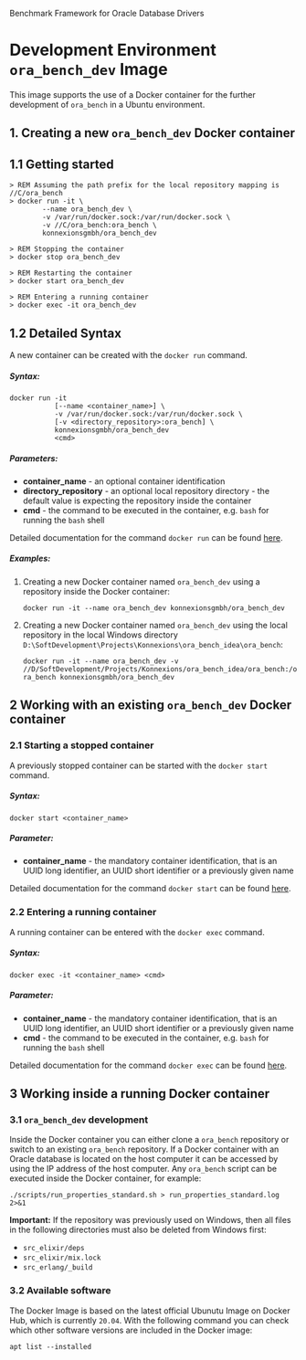 Benchmark Framework for Oracle Database Drivers

# Development Environment `ora_bench_dev` Image

This image supports the use of a Docker container for the further development of `ora_bench` in a Ubuntu environment. 

## 1. Creating a new `ora_bench_dev` Docker container

## 1.1 Getting started

    > REM Assuming the path prefix for the local repository mapping is //C/ora_bench
    > docker run -it \
            --name ora_bench_dev \
            -v /var/run/docker.sock:/var/run/docker.sock \
            -v //C/ora_bench:ora_bench \
            konnexionsgmbh/ora_bench_dev
            
    > REM Stopping the container
    > docker stop ora_bench_dev
    
    > REM Restarting the container
    > docker start ora_bench_dev

    > REM Entering a running container
    > docker exec -it ora_bench_dev

## 1.2 Detailed Syntax

A new container can be created with the `docker run` command.

##### Syntax:

    docker run -it 
               [--name <container_name>] \
               -v /var/run/docker.sock:/var/run/docker.sock \
               [-v <directory_repository>:ora_bench] \
               konnexionsgmbh/ora_bench_dev 
               <cmd>
 
##### Parameters:

- **container_name** - an optional container identification 
- **directory_repository** - an optional local repository directory - the default value is expecting the repository inside the container 
- **cmd** - the command to be executed in the container, e.g. `bash` for running the `bash` shell

Detailed documentation for the command `docker run` can be found [here](https://docs.docker.com/engine/reference/run/).

##### Examples:

1. Creating a new Docker container named `ora_bench_dev` using a repository inside the Docker container:  

    `docker run -it --name ora_bench_dev konnexionsgmbh/ora_bench_dev`

2. Creating a new Docker container named `ora_bench_dev` using the local repository in the local Windows directory `D:\SoftDevelopment\Projects\Konnexions\ora_bench_idea\ora_bench`:  

    `docker run -it --name ora_bench_dev -v //D/SoftDevelopment/Projects/Konnexions/ora_bench_idea/ora_bench:/ora_bench konnexionsgmbh/ora_bench_dev`

## 2 Working with an existing `ora_bench_dev` Docker container

### 2.1 Starting a stopped container

A previously stopped container can be started with the `docker start` command.

##### Syntax:

    docker start <container_name>

##### Parameter:

- **container_name** - the mandatory container identification, that is an UUID long identifier, an UUID short identifier or a previously given name 

Detailed documentation for the command `docker start` can be found [here](https://docs.docker.com/engine/reference/commandline/start/).

### 2.2 Entering a running container

A running container can be entered with the `docker exec` command.

##### Syntax:

    docker exec -it <container_name> <cmd>

##### Parameter:

- **container_name** - the mandatory container identification, that is an UUID long identifier, an UUID short identifier or a previously given name 
- **cmd** - the command to be executed in the container, e.g. `bash` for running the `bash` shell

Detailed documentation for the command `docker exec` can be found [here](https://docs.docker.com/engine/reference/commandline/exec/).

## 3 Working inside a running Docker container

### 3.1 `ora_bench_dev` development

Inside the Docker container you can either clone a `ora_bench` repository or switch to an existing `ora_bench` repository. 
If a Docker container with an Oracle database is located on the host computer it can be accessed by using the IP address of the host computer.
Any `ora_bench` script can be executed inside the Docker container, for example:

    ./scripts/run_properties_standard.sh > run_properties_standard.log 2>&1
    
**Important:** If the repository was previously used on Windows, then all files in the following directories must also be deleted from Windows first:

- `src_elixir/deps`  
- `src_elixir/mix.lock`  
- `src_erlang/_build` 

### 3.2 Available software

The Docker Image is based on the latest official Ubunutu Image on Docker Hub, which is currently `20.04`.
With the following command you can check which other software versions are included in the Docker image:

    apt list --installed
